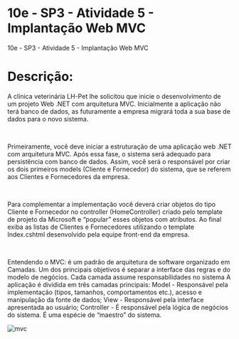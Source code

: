 # 10e - SP3 - Atividade 5 - Implantação Web MVC
10e - SP3 - Atividade 5 - Implantação Web MVC
# Descrição:
<p> A clínica veterinária LH-Pet lhe solicitou que inicie o desenvolvimento de um projeto Web .NET com arquitetura MVC. Inicialmente a aplicação não terá banco de dados, as futuramente a empresa migrará toda a sua base de dados para o novo sistema.</p>
<br>
<p>Primeiramente, você deve iniciar a estruturação de uma aplicação web .NET com arquitetura MVC. Após essa fase, o sistema será adequado para persistência com banco de dados. Assim, você será o responsável por criar os dois primeiros models (Cliente e Fornecedor) do sistema, que se referem aos Clientes e Fornecedores da empresa.</p>
<br>
<p>Para complementar a implementação você deverá criar objetos do tipo Cliente e Fornecedor no controller (HomeController) criado pelo template de projeto da Microsoft e “popular” esses objetos com atributos. Ao final exiba as listas de Clientes e Fornecedores utilizando o template Index.cshtml desenvolvido pela equipe front-end da empresa.</p>
<br>
<p>Entendendo o MVC: é um padrão de arquitetura de software organizado em Camadas. Um dos principais objetivos é separar a interface das regras e do modelo de negócios. Cada camada assume responsabilidades no sistema A aplicação é dividida em três camadas principais:
Model - Responsável pela implementação (tipos, tamanhos, comportamentos etc.), acesso e manipulação da fonte de dados;
View - Responsável pela interface apresentada ao usuário;
Controller - É responsável pela lógica de negócios do sistema. É uma espécie de “maestro” do sistema.

![mvc](https://github.com/user-attachments/assets/b7faaef1-6a96-4fc1-b200-f35024c1837a)
